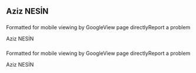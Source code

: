 ## Aziz NESİN

### 

Formatted for mobile viewing by GoogleView page directlyReport a problem

Aziz NESİN

### 

Formatted for mobile viewing by GoogleView page directlyReport a problem

Aziz NESİN